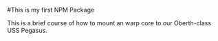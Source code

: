 #This is my first NPM Package

This is a brief course of how to mount an warp core to our Oberth-class USS Pegasus. 

